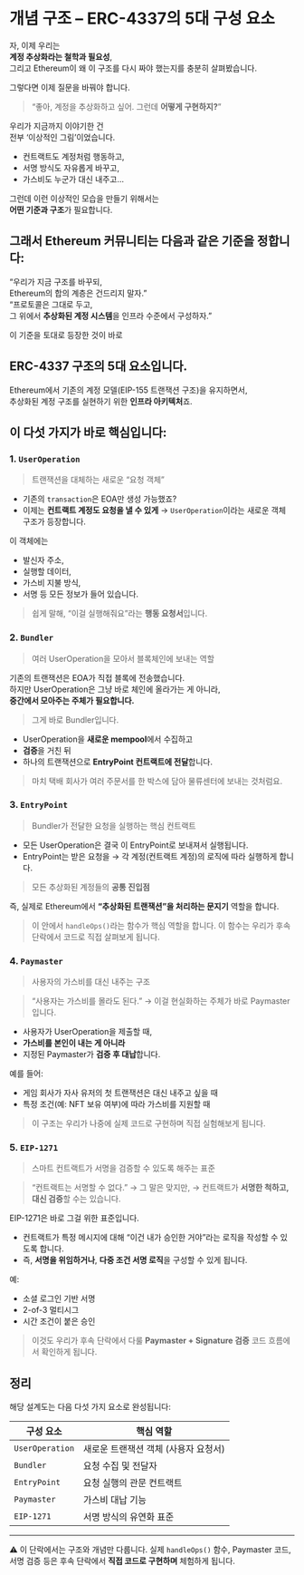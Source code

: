 # 개념 구조 – ERC-4337의 5대 구성 요소

자, 이제 우리는  
**계정 추상화라는 철학과 필요성**,  
그리고 Ethereum이 왜 이 구조를 다시 짜야 했는지를 충분히 살펴봤습니다.

그렇다면 이제 질문을 바꿔야 합니다.

> “좋아, 계정을 추상화하고 싶어.
> 그런데 **어떻게 구현하지?**”

우리가 지금까지 이야기한 건  
전부 ‘이상적인 그림’이었습니다.

- 컨트랙트도 계정처럼 행동하고,
- 서명 방식도 자유롭게 바꾸고,
- 가스비도 누군가 대신 내주고…

그런데 이런 이상적인 모습을 만들기 위해서는  
**어떤 기준과 구조**가 필요합니다.

## 그래서 Ethereum 커뮤니티는 다음과 같은 기준을 정합니다:

“우리가 지금 구조를 바꾸되,  
Ethereum의 합의 계층은 건드리지 말자.”  
“프로토콜은 그대로 두고,  
그 위에서 **추상화된 계정 시스템**을 인프라 수준에서 구성하자.”

이 기준을 토대로 등장한 것이 바로

## **ERC-4337 구조의 5대 요소**입니다.

Ethereum에서 기존의 계정 모델(EIP-155 트랜잭션 구조)을 유지하면서,  
추상화된 계정 구조를 실현하기 위한 **인프라 아키텍처**죠.

## 이 다섯 가지가 바로 핵심입니다:

### 1. `UserOperation`

> 트랜잭션을 대체하는 새로운 “요청 객체”

- 기존의 `transaction`은 EOA만 생성 가능했죠?
- 이제는 **컨트랙트 계정도 요청을 낼 수 있게**
  → `UserOperation`이라는 새로운 객체 구조가 등장합니다.

이 객체에는

- 발신자 주소,
- 실행할 데이터,
- 가스비 지불 방식,
- 서명 등
  모든 정보가 들어 있습니다.

> 쉽게 말해, “이걸 실행해줘요”라는 **행동 요청서**입니다.

### 2. `Bundler`

> 여러 UserOperation을 모아서 블록체인에 보내는 역할

기존의 트랜잭션은 EOA가 직접 블록에 전송했습니다.  
하지만 UserOperation은 그냥 바로 체인에 올라가는 게 아니라,  
**중간에서 모아주는 주체가 필요합니다.**

> 그게 바로 Bundler입니다.

- UserOperation을 **새로운 mempool**에서 수집하고
- **검증**을 거친 뒤
- 하나의 트랜잭션으로 **EntryPoint 컨트랙트에 전달**합니다.

> 마치 택배 회사가 여러 주문서를 한 박스에 담아 물류센터에 보내는 것처럼요.

### 3. `EntryPoint`

> Bundler가 전달한 요청을 실행하는 핵심 컨트랙트

- 모든 UserOperation은 결국 이 EntryPoint로 보내져서 실행됩니다.
- EntryPoint는 받은 요청을
  → 각 계정(컨트랙트 계정)의 로직에 따라 실행하게 합니다.

> 모든 추상화된 계정들의 **공통 진입점**

즉, 실제로 Ethereum에서 **“추상화된 트랜잭션”을 처리하는 문지기** 역할을 합니다.

> 이 안에서 `handleOps()`라는 함수가 핵심 역할을 합니다.
> 이 함수는 우리가 후속 단락에서 코드로 직접 살펴보게 됩니다.

### 4. `Paymaster`

> 사용자의 가스비를 대신 내주는 구조

> “사용자는 가스비를 몰라도 된다.”
> → 이걸 현실화하는 주체가 바로 Paymaster입니다.

- 사용자가 UserOperation을 제출할 때,
- **가스비를 본인이 내는 게 아니라**
- 지정된 Paymaster가 **검증 후 대납**합니다.

예를 들어:

- 게임 회사가 자사 유저의 첫 트랜잭션은 대신 내주고 싶을 때
- 특정 조건(예: NFT 보유 여부)에 따라 가스비를 지원할 때

> 이 구조는 우리가 나중에 실제 코드로 구현하며 직접 실험해보게 됩니다.

### 5. `EIP-1271`

> 스마트 컨트랙트가 서명을 검증할 수 있도록 해주는 표준

> “컨트랙트는 서명할 수 없다.”
> → 그 말은 맞지만,
> → 컨트랙트가 **서명한 척하고, 대신 검증**할 수는 있습니다.

EIP-1271은 바로 그걸 위한 표준입니다.

- 컨트랙트가 특정 메시지에 대해
  “이건 내가 승인한 거야”라는 로직을 작성할 수 있도록 합니다.
- 즉, **서명을 위임하거나**,
  **다중 조건 서명 로직**을 구성할 수 있게 됩니다.

예:

- 소셜 로그인 기반 서명
- 2-of-3 멀티시그
- 시간 조건이 붙은 승인

> 이것도 우리가 후속 단락에서 다룰 **Paymaster + Signature 검증** 코드 흐름에서 확인하게 됩니다.

## 정리

해당 설계도는 다음 다섯 가지 요소로 완성됩니다:

| 구성 요소       | 핵심 역할                            |
| --------------- | ------------------------------------ |
| `UserOperation` | 새로운 트랜잭션 객체 (사용자 요청서) |
| `Bundler`       | 요청 수집 및 전달자                  |
| `EntryPoint`    | 요청 실행의 관문 컨트랙트            |
| `Paymaster`     | 가스비 대납 기능                     |
| `EIP-1271`      | 서명 방식의 유연화 표준              |

---

⚠️ 이 단락에서는 구조와 개념만 다룹니다.
실제 `handleOps()` 함수, Paymaster 코드, 서명 검증 등은
후속 단락에서 **직접 코드로 구현하며** 체험하게 됩니다.
